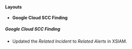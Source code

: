 
#### Layouts
- **Google Cloud SCC Finding**
##### Google Cloud SCC Finding
- Updated the *Related Incident* to *Related Alerts* in XSIAM.
